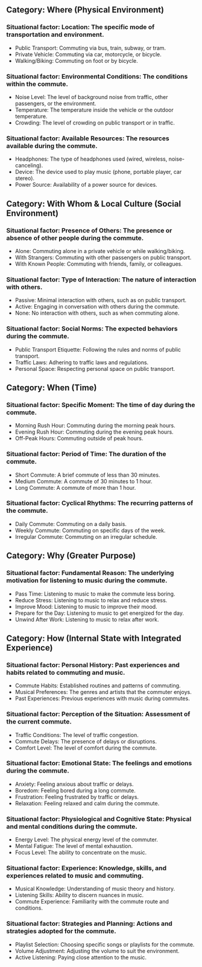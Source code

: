 ## Category: Where (Physical Environment)
### Situational factor: Location: The specific mode of transportation and environment.
-   Public Transport: Commuting via bus, train, subway, or tram.
-   Private Vehicle: Commuting via car, motorcycle, or bicycle.
-   Walking/Biking: Commuting on foot or by bicycle.
### Situational factor: Environmental Conditions: The conditions within the commute.
-   Noise Level: The level of background noise from traffic, other passengers, or the environment.
-   Temperature: The temperature inside the vehicle or the outdoor temperature.
-   Crowding: The level of crowding on public transport or in traffic.
### Situational factor: Available Resources: The resources available during the commute.
-   Headphones: The type of headphones used (wired, wireless, noise-canceling).
-   Device: The device used to play music (phone, portable player, car stereo).
-   Power Source: Availability of a power source for devices.

## Category: With Whom & Local Culture (Social Environment)
### Situational factor: Presence of Others: The presence or absence of other people during the commute.
-   Alone: Commuting alone in a private vehicle or while walking/biking.
-   With Strangers: Commuting with other passengers on public transport.
-   With Known People: Commuting with friends, family, or colleagues.
### Situational factor: Type of Interaction: The nature of interaction with others.
-   Passive: Minimal interaction with others, such as on public transport.
-   Active: Engaging in conversation with others during the commute.
-   None: No interaction with others, such as when commuting alone.
### Situational factor: Social Norms: The expected behaviors during the commute.
-   Public Transport Etiquette: Following the rules and norms of public transport.
-   Traffic Laws: Adhering to traffic laws and regulations.
-   Personal Space: Respecting personal space on public transport.

## Category: When (Time)
### Situational factor: Specific Moment: The time of day during the commute.
-   Morning Rush Hour: Commuting during the morning peak hours.
-   Evening Rush Hour: Commuting during the evening peak hours.
-   Off-Peak Hours: Commuting outside of peak hours.
### Situational factor: Period of Time: The duration of the commute.
-   Short Commute: A brief commute of less than 30 minutes.
-   Medium Commute: A commute of 30 minutes to 1 hour.
-   Long Commute: A commute of more than 1 hour.
### Situational factor: Cyclical Rhythms: The recurring patterns of the commute.
-   Daily Commute: Commuting on a daily basis.
-   Weekly Commute: Commuting on specific days of the week.
-   Irregular Commute: Commuting on an irregular schedule.

## Category: Why (Greater Purpose)
### Situational factor: Fundamental Reason: The underlying motivation for listening to music during the commute.
-   Pass Time: Listening to music to make the commute less boring.
-   Reduce Stress: Listening to music to relax and reduce stress.
-   Improve Mood: Listening to music to improve their mood.
-   Prepare for the Day: Listening to music to get energized for the day.
-   Unwind After Work: Listening to music to relax after work.

## Category: How (Internal State with Integrated Experience)
### Situational factor: Personal History: Past experiences and habits related to commuting and music.
-   Commute Habits: Established routines and patterns of commuting.
-   Musical Preferences: The genres and artists that the commuter enjoys.
-   Past Experiences: Previous experiences with music during commutes.
### Situational factor: Perception of the Situation: Assessment of the current commute.
-   Traffic Conditions: The level of traffic congestion.
-   Commute Delays: The presence of delays or disruptions.
-   Comfort Level: The level of comfort during the commute.
### Situational factor: Emotional State: The feelings and emotions during the commute.
-   Anxiety: Feeling anxious about traffic or delays.
-   Boredom: Feeling bored during a long commute.
-   Frustration: Feeling frustrated by traffic or delays.
-   Relaxation: Feeling relaxed and calm during the commute.
### Situational factor: Physiological and Cognitive State: Physical and mental conditions during the commute.
-   Energy Level: The physical energy level of the commuter.
-   Mental Fatigue: The level of mental exhaustion.
-   Focus Level: The ability to concentrate on the music.
### Situational factor: Experience: Knowledge, skills, and experiences related to music and commuting.
-   Musical Knowledge: Understanding of music theory and history.
-   Listening Skills: Ability to discern nuances in music.
-   Commute Experience: Familiarity with the commute route and conditions.
### Situational factor: Strategies and Planning: Actions and strategies adopted for the commute.
-   Playlist Selection: Choosing specific songs or playlists for the commute.
-   Volume Adjustment: Adjusting the volume to suit the environment.
-   Active Listening: Paying close attention to the music.
